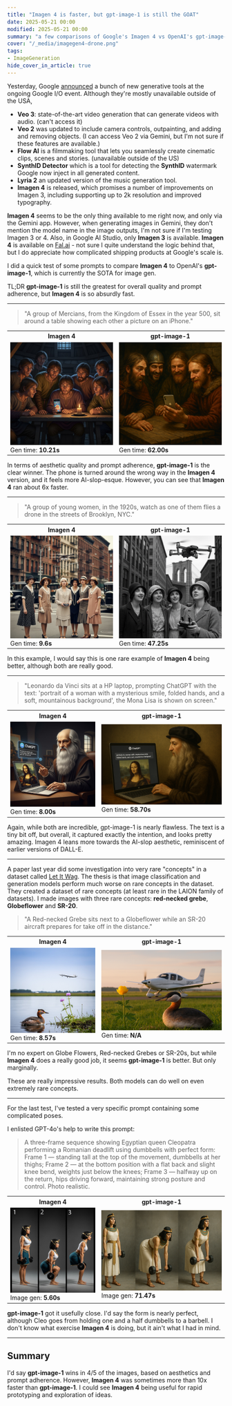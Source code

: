 ```yaml
---
title: "Imagen 4 is faster, but gpt-image-1 is still the GOAT"
date: 2025-05-21 00:00
modified: 2025-05-21 00:00
summary: "a few comparisons of Google's Imagen 4 vs OpenAI's gpt-image-1"
cover: "/_media/imagegen4-drone.png"
tags:
- ImageGeneration
hide_cover_in_article: true
---
```


Yesterday, Google [announced](https://blog.google/technology/ai/generative-media-models-io-2025) a bunch of new generative tools at the ongoing Google I/O event. Although they're mostly unavailable outside of the USA,

* **Veo 3**: state-of-the-art video generation that can generate videos with audio. (can't access it)
* **Veo 2** was updated to include camera controls, outpainting, and adding and removing objects. (I can access Veo 2 via Gemini, but I'm not sure if these features are available.)
* **Flow AI** is a filmmaking tool that lets you seamlessly create cinematic clips, scenes and stories. (unavailable outside of the US)
* **SynthID Detector** which is a tool for detecting the **SynthID** watermark Google now inject in all generated content.
* **Lyria 2** an updated version of the music generation tool.
* **Imagen 4** is released, which promises a number of improvements on Imagen 3, including supporting up to 2k resolution and improved typography.

**Imagen 4** seems to be the only thing available to me right now, and only via the Gemini app. However, when generating images in Gemini, they don't mention the model name in the image outputs, I'm not sure if I'm testing Imagen 3 or 4. Also, in Google AI Studio, only **Imagen 3** is available. **Imagen 4** is available on [Fal.ai](https://fal.ai/models/fal-ai/imagen4/preview) - not sure I quite understand the logic behind that, but I do appreciate how complicated shipping products at Google's scale is.

I did a quick test of some prompts to compare **Imagen 4** to OpenAI's **gpt-image-1**, which is currently the SOTA for image gen.

TL;DR **gpt-image-1** is still the greatest for overall quality and prompt adherence, but **Imagen 4** is so absurdly fast.

---

> "A group of Mercians, from the Kingdom of Essex in the year 500, sit around a table showing each other a picture on an iPhone."

<table>
  <tr>
    <th>Imagen 4</th>
    <th>gpt-image-1</th>
  </tr>
  <tr>
    <td><img src="../_media/imagegen4-mercian.png" width="100%"/><br/>Gen time: <strong>10.21s</strong></td>
    <td><img src="../_media/gpt-image-1-mercian.png" width="100%"/><br/>Gen time: <strong>62.00s</strong></td>
  </tr>
</table>

In terms of aesthetic quality and prompt adherence, **gpt-image-1** is the clear winner. The phone is turned around the wrong way in the **Imagen 4** version, and it feels more AI-slop-esque. However, you can see that **Imagen 4** ran about 6x faster.

---

> "A group of young women, in the 1920s, watch as one of them flies a drone in the streets of Brooklyn, NYC."

<table>
  <tr>
    <th>Imagen 4</th>
    <th>gpt-image-1</th>
  </tr>
  <tr>
    <td><img src="../_media/imagegen4-drone.png" width="100%"/><br/>Gen time: <strong>9.6s</strong></td>
    <td><img src="../_media/gpt-image-1-drone.png" width="100%"/><br/>Gen time: <strong>47.25s</strong></td>
  </tr>
</table>


In this example, I would say this is one rare example of **Imagen 4** being better, although both are really good.

---

> "Leonardo da Vinci sits at a HP laptop, prompting ChatGPT with the text: 'portrait of a woman with a mysterious smile, folded hands, and a soft, mountainous background', the Mona Lisa is shown on screen."

<table>
  <tr>
    <th>Imagen 4</th>
    <th>gpt-image-1</th>
  </tr>
  <tr>
    <td><img src="../_media/imagegen4-vinci.png" width="100%"/><br/>Gen time: <strong>8.00s</strong></td>
    <td><img src="../_media/gpt-image-1-vinci.png" width="100%"/><br/>Gen time: <strong>58.70s</strong></td>
  </tr>
</table>

Again, while both are incredible, gpt-image-1 is nearly flawless. The text is a tiny bit off, but overall, it captured exactly the intention, and looks pretty amazing. Imagen 4 leans more towards the AI-slop aesthetic, reminiscent of earlier versions of DALL-E. 

---

A paper last year did some investigation into very rare "concepts" in a dataset called [Let It Wag](let-it-wag.md). The thesis is that image classification and generation models perform much worse on rare concepts in the dataset. They created a dataset of rare concepts (at least rare in the LAION family of datasets). I made images with three rare concepts: **red-necked grebe**, **Globeflower** and **SR-20**.

> "A Red-necked Grebe sits next to a Globeflower while an SR-20 aircraft prepares for take off in the distance."

<table>
  <tr>
    <th>Imagen 4</th>
    <th>gpt-image-1</th>
  </tr>
  <tr>
    <td><img src="../_media/imagegen-1-glebeduck.png" width="100%"/><br/>Gen time: <strong>8.57s</strong></td>
    <td><img src="../_media/gpt-image-1-glebeduck.png" width="100%"/><br/>Gen time: <strong>N/A</strong></td>
  </tr>
</table>

I'm no expert on Globe Flowers, Red-necked Grebes or SR-20s, but while **Imagen 4** does a really good job, it seems **gpt-image-1** is better. But only marginally.

These are really impressive results. Both models can do well on even extremely rare concepts.

---

For the last test, I've tested a very specific prompt containing some complicated poses.

I enlisted GPT-4o's help to write this prompt:

> A three-frame sequence showing Egyptian queen Cleopatra performing a Romanian deadlift using dumbbells with perfect form: Frame 1 — standing tall at the top of the movement, dumbbells at her thighs; Frame 2 — at the bottom position with a flat back and slight knee bend, weights just below the knees; Frame 3 — halfway up on the return, hips driving forward, maintaining strong posture and control. Photo realistic.

<table>
  <tr>
    <th>Imagen 4</th>
    <th>gpt-image-1</th>
  </tr>
  <tr>
    <td><img src="../_media/imagen4-cleo.png" width="100%"/><br/>Image gen: <strong>5.60s</strong></td>
    <td><img src="../_media/gpt-image-1-cleo.png" width="100%"/><br/>Image gen: <strong>71.47s</strong></td>
  </tr>
</table>

**gpt-image-1** got it usefully close. I'd say the form is nearly perfect, although Cleo goes from holding one and a half dumbbells to a barbell. I don't know what exercise **Imagen 4** is doing, but it ain't what I had in mind.

---

## Summary

I'd say **gpt-image-1** wins in 4/5 of the images, based on aesthetics and prompt adherence. However, **Imagen 4** was sometimes more than 10x faster than **gpt-image-1**. I could see **Imagen 4** being useful for rapid prototyping and exploration of ideas.